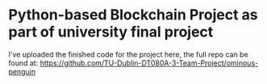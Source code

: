# Python-based Blockchain Project as part of university final project

I've uploaded the finished code for the project here, the full repo can be found at: https://github.com/TU-Dublin-DT080A-3-Team-Project/ominous-penguin
